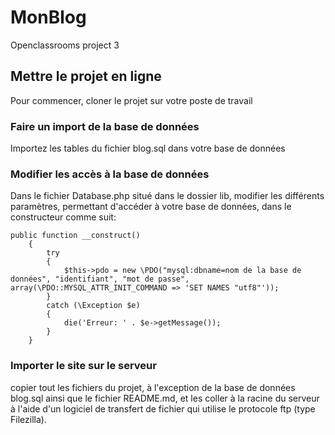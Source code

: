 # MonBlog
Openclassrooms project 3

## Mettre le projet en ligne

Pour commencer, cloner le projet sur votre poste de travail

### Faire un import de la base de données
Importez les tables du fichier blog.sql dans votre base de données

### Modifier les accès à la base de données
Dans le fichier Database.php situé dans le dossier lib, modifier les différents paramètres, permettant 
d'accéder à votre base de données, dans le constructeur comme suit:
```
public function __construct()
    {
        try
        {
            $this->pdo = new \PDO("mysql:dbname=nom de la base de données", "identifiant", "mot de passe", array(\PDO::MYSQL_ATTR_INIT_COMMAND => 'SET NAMES "utf8"'));
        }
        catch (\Exception $e)
        {
            die('Erreur: ' . $e->getMessage());
        }
    }
```

### Importer le site sur le serveur
copier tout les fichiers du projet, à l'exception de la base de données blog.sql ainsi que le fichier README.md, et les coller 
à la racine du serveur à l'aide d'un logiciel de transfert de fichier qui utilise le protocole ftp (type Filezilla).
